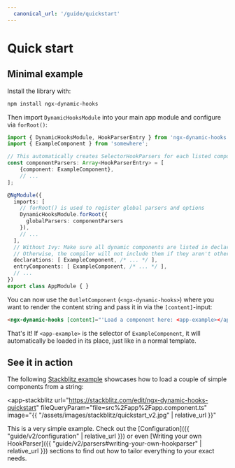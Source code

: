 ```yaml
---
  canonical_url: '/guide/quickstart'
---
```


# Quick start

## Minimal example

Install the library with:

```sh
npm install ngx-dynamic-hooks
```

Then import `DynamicHooksModule` into your main app module and configure via `forRoot()`:

```ts
import { DynamicHooksModule, HookParserEntry } from 'ngx-dynamic-hooks';
import { ExampleComponent } from 'somewhere';

// This automatically creates SelectorHookParsers for each listed component:
const componentParsers: Array<HookParserEntry> = [
    {component: ExampleComponent},
    // ...
];

@NgModule({
  imports: [
    // forRoot() is used to register global parsers and options
    DynamicHooksModule.forRoot({
      globalParsers: componentParsers
    }),
    // ...
  ],
  // Without Ivy: Make sure all dynamic components are listed in declarations and entryComponents.
  // Otherwise, the compiler will not include them if they aren't otherwise used in a template.
  declarations: [ ExampleComponent, /* ... */ ],
  entryComponents: [ ExampleComponent, /* ... */ ],
  // ...
})
export class AppModule { }
```
You can now use the `OutletComponent` (`<ngx-dynamic-hooks>`) where you want to render the content string and pass it in via the `[content]`-input:

```html
<ngx-dynamic-hooks [content]="'Load a component here: <app-example></app-example>'"></ngx-dynamic-hooks>
```

That's it! If `<app-example>` is the selector of `ExampleComponent`, it will automatically be loaded in its place, just like in a normal template.

## See it in action

The following <a href="https://stackblitz.com/edit/ngx-dynamic-hooks-quickstart" target="_blank">Stackblitz example</a> showcases how to load a couple of simple components from a string:

<app-stackblitz 
  url="https://stackblitz.com/edit/ngx-dynamic-hooks-quickstart" 
  fileQueryParam="file=src%2Fapp%2Fapp.component.ts"
  image="{{ "/assets/images/stackblitz/quickstart_v2.jpg" | relative_url }}"
></app-stackblitz>

This is a very simple example. Check out the [Configuration]({{ "guide/v2/configuration" | relative_url }}) or even [Writing your own HookParser]({{ "guide/v2/parsers#writing-your-own-hookparser" | relative_url }}) sections to find out how to tailor everything to your exact needs.